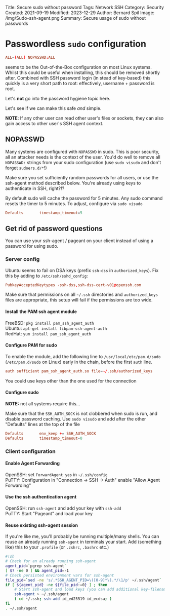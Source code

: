 Title: Secure sudo without password
Tags: Network SSH
Category: Security
Created: 2021-09-19
Modified: 2023-12-29
Author: Bernard Spil
Image: /img/Sudo-ssh-agent.png
Summary: Secure usage of sudo without passwords 

# Passwordless `sudo` configuration

```conf
ALL=(ALL) NOPASSWD:ALL
```

seems to be the Out-of-the-Box configuration on most Linux systems. Whilst
this could be useful when installing, this should be removed shortly after.
Combined with SSH password login (in stead of key-based) this quickly is
a very short path to root: effectively, username + password is root.

Let's **not** go into the password hygiene topic here.

Let's see if we can make this safe _and_ simple.

**NOTE**: If any other user can read other user's files or sockets, they
can also gain access to other user's SSH agent context.

## NOPASSWD

Many systems are configured with `NOPASSWD` in sudo. This is poor security,
all an attacker needs is the context of the user. You'd do well to remove
all `NOPASSWD:` strings from your sudo configuration (use `sudo visudo` and
don't forget `sudoers.d/*`!)

Make sure you set sufficiently random passwords for all users, or use the
ssh-agent method described below.
You're already using keys to authenticate in SSH, right?!?

By default sudo will cache the password for 5 minutes. Any sudo command
resets the timer to 5 minutes. To adjust, configure via `sudo visudo`

```conf
Defaults       timestamp_timeout=5
```

## Get rid of password questions

You can use your ssh-agent / pageant on your client instead of using a
password for using sudo.

### Server config

Ubuntu seems to fail on DSA keys (prefix `ssh-dss` in `authorized_keys`).
Fix this by adding to `/etc/ssh/sshd_config`:

```conf
PubkeyAcceptedKeytypes -ssh-dss,ssh-dss-cert-v01@openssh.com
```

Make sure that permissions on all `~/.ssh` directories and `authorized_keys`
files are appropriate, this setup will fail if the permissions are too wide.

#### Install the PAM ssh agent module

FreeBSD: `pkg install pam_ssh_agent_auth`<BR/>
Ubuntu: `apt-get install libpam-ssh-agent-auth`<BR/>
RedHat: `yum install pam_ssh_agent_auth`

#### Configure PAM for sudo

To enable the module, add the following line to `/usr/local/etc/pam.d/sudo`
(`/etc/pam.d/sudo` on Linux) early in the chain, before the first `auth` line.

```conf
auth sufficient pam_ssh_agent_auth.so file=~/.ssh/authorized_keys
```

You could use keys other than the one used for the connection

#### Configure sudo

**NOTE:** not all systems require this...

Make sure that the `SSH_AUTH_SOCK` is not clobbered when sudo is run, and
disable password caching. Use `sudo visudo` and add after the other
"Defaults" lines at the top of the file

```conf
Defaults       env_keep += SSH_AUTH_SOCK
Defaults       timestamp_timeout=0
```

### Client configuration

#### Enable Agent Forwarding

OpenSSH: set `ForwardAgent yes` in `~/.ssh/config`<BR/>
PuTTY: Configuration in "Connection -> SSH -> Auth" enable "Allow Agent
Forwarding"

#### Use the ssh authentication agent

OpenSSH: run `ssh-agent` and add your key with `ssh-add`<BR/>
PuTTY: Start "Pageant" and load your key

#### Reuse existing ssh-agent session

If you're like me, you'll probably be running multiple/many shells. You
can reuse an already running `ssh-agent` in terminals your start.
Add (something like) this to your `.profile` (or `.zshrc`, `.bashrc` etc.)

```sh
#!sh
# Check for an already running ssh-agent
agent_pid=`pgrep ssh-agent`
[ $? -ne 0 ] && agent_pid=-1
# Check persisted environment vars for ssh-agent
file_pid=`sed -ne 's/.*SSH_AGENT_PID=\([0-9]*\).*/\1/p' ~/.ssh/agent`
if [ ${agent_pid} -ne ${file_pid:=0} ] ; then
    # Start ssh-agent and load keys (you can add additional key-filenames) 
    ssh-agent > ~/.ssh/agent
    ( cd ~/.ssh; ssh-add id_ed25519 id_ecdsa; )
fi
. ~/.ssh/agent
```